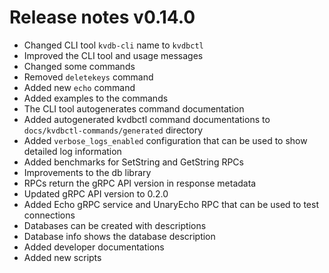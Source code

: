 # Release notes v0.14.0

- Changed CLI tool `kvdb-cli` name to `kvdbctl`
- Improved the CLI tool and usage messages
- Changed some commands
- Removed `deletekeys` command
- Added new `echo` command
- Added examples to the commands
- The CLI tool autogenerates command documentation
- Added autogenerated kvdbctl command documentations to `docs/kvdbctl-commands/generated` directory
- Added `verbose_logs_enabled` configuration that can be used to show detailed log information
- Added benchmarks for SetString and GetString RPCs
- Improvements to the db library
- RPCs return the gRPC API version in response metadata
- Updated gRPC API version to 0.2.0
- Added Echo gRPC service and UnaryEcho RPC that can be used to test connections
- Databases can be created with descriptions
- Database info shows the database description
- Added developer documentations
- Added new scripts
